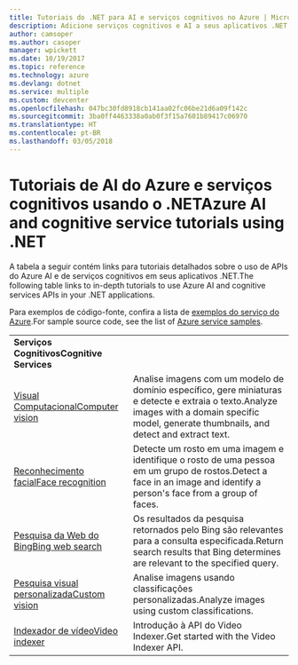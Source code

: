 ```yaml
---
title: Tutoriais do .NET para AI e serviços cognitivos no Azure | Microsoft Docs
description: Adicione serviços cognitivos e AI a seus aplicativos .NET com os serviços do Microsoft Azure.
author: camsoper
ms.author: casoper
manager: wpickett
ms.date: 10/19/2017
ms.topic: reference
ms.technology: azure
ms.devlang: dotnet
ms.service: multiple
ms.custom: devcenter
ms.openlocfilehash: 047bc30fd8918cb141aa02fc06be21d6a09f142c
ms.sourcegitcommit: 3ba0ff4463338a0ab0f3f15a7601b89417c06970
ms.translationtype: HT
ms.contentlocale: pt-BR
ms.lasthandoff: 03/05/2018
---
```

# <a name="azure-ai-and-cognitive-service-tutorials-using-net"></a><span data-ttu-id="97514-103">Tutoriais de AI do Azure e serviços cognitivos usando o .NET</span><span class="sxs-lookup"><span data-stu-id="97514-103">Azure AI and cognitive service tutorials using .NET</span></span>

<span data-ttu-id="97514-104">A tabela a seguir contém links para tutoriais detalhados sobre o uso de APIs do Azure AI e de serviços cognitivos em seus aplicativos .NET.</span><span class="sxs-lookup"><span data-stu-id="97514-104">The following table links to in-depth tutorials to use Azure AI and cognitive services APIs in your .NET applications.</span></span> 

<span data-ttu-id="97514-105">Para exemplos de código-fonte, confira a lista de [exemplos do serviço do Azure](https://azure.microsoft.com/resources/samples/?platform=dotnet).</span><span class="sxs-lookup"><span data-stu-id="97514-105">For sample source code, see the list of [Azure service samples](https://azure.microsoft.com/resources/samples/?platform=dotnet).</span></span>

| | |
|---|---|
| <span data-ttu-id="97514-106">**Serviços Cognitivos**</span><span class="sxs-lookup"><span data-stu-id="97514-106">**Cognitive Services**</span></span>| |
| <span data-ttu-id="97514-107">[Visual Computacional][1]</span><span class="sxs-lookup"><span data-stu-id="97514-107">[Computer vision][1]</span></span> | <span data-ttu-id="97514-108">Analise imagens com um modelo de domínio específico, gere miniaturas e detecte e extraia o texto.</span><span class="sxs-lookup"><span data-stu-id="97514-108">Analyze images with a domain specific model, generate thumbnails, and detect and extract text.</span></span> | 
| <span data-ttu-id="97514-109">[Reconhecimento facial][2]</span><span class="sxs-lookup"><span data-stu-id="97514-109">[Face recognition][2]</span></span> | <span data-ttu-id="97514-110">Detecte um rosto em uma imagem e identifique o rosto de uma pessoa em um grupo de rostos.</span><span class="sxs-lookup"><span data-stu-id="97514-110">Detect a face in an image and identify a person's face from a group of faces.</span></span> | 
| <span data-ttu-id="97514-111">[Pesquisa da Web do Bing][3]</span><span class="sxs-lookup"><span data-stu-id="97514-111">[Bing web search][3]</span></span>| <span data-ttu-id="97514-112">Os resultados da pesquisa retornados pelo Bing são relevantes para a consulta especificada.</span><span class="sxs-lookup"><span data-stu-id="97514-112">Return search results that Bing determines are relevant to the specified query.</span></span> |
| <span data-ttu-id="97514-113">[Pesquisa visual personalizada][4]</span><span class="sxs-lookup"><span data-stu-id="97514-113">[Custom vision][4]</span></span> | <span data-ttu-id="97514-114">Analise imagens usando classificações personalizadas.</span><span class="sxs-lookup"><span data-stu-id="97514-114">Analyze images using custom classifications.</span></span> |
| <span data-ttu-id="97514-115">[Indexador de vídeo][5]</span><span class="sxs-lookup"><span data-stu-id="97514-115">[Video indexer][5]</span></span> | <span data-ttu-id="97514-116">Introdução à API do Video Indexer.</span><span class="sxs-lookup"><span data-stu-id="97514-116">Get started with the Video Indexer API.</span></span>|

[1]: /azure/cognitive-services/computer-vision/tutorials/csharptutorial
[2]: /azure/cognitive-services/face/tutorials/faceapiincsharptutorial
[3]: /azure/cognitive-services/bing-web-search/csharp-ranking-tutorial
[4]: /azure/cognitive-services/custom-vision-service/csharp-tutorial
[5]: /azure/cognitive-services/video-indexer/video-indexer-use-apis

